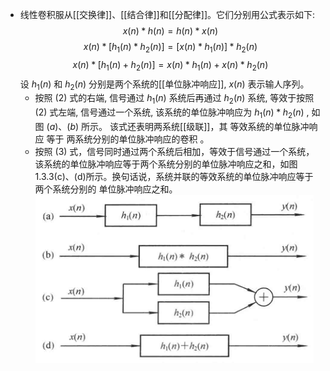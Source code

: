 - 线性卷积服从[[交换律]]、[[结合律]]和[[分配律]]。它们分别用公式表示如下:
  $$x(n) * h(n)=h(n) * x(n) \tag{1}$$
  $$x(n) *\left[h_{1}(n) * h_{2}(n)\right]=\left[x(n) * h_{1}(n)\right] * h_{2}(n)\tag{2}$$
  $$x(n) *\left[h_{1}(n)+h_{2}(n)\right]=x(n) * h_{1}(n)+x(n) * h_{2}(n)\tag{3}$$
  设  $h_{1}(n)$  和  $h_{2}(n)$  分别是两个系统的[[单位脉冲响应]],  $x(n)$  表示输人序列。
	- 按照 $(2)$ 式的右端, 信号通过  $h_{1}(n)$  系统后再通过  $h_{2}(n)$  系统, 等效于按照 $(2)$ 式左端, 信号通过一个系统, 该系统的单位脉冲响应为  $h_{1}(n) * h_{2}(n)$ , 如图 $(a)$、$(b)$ 所示。
	  该式还表明两系统[[级联]]，其 等效系统的单位脉冲响应 等于 两系统分别的单位脉冲响应的卷积 。
	- 按照 $(3)$ 式，信号同时通过两个系统后相加，等效于信号通过一个系统，该系统的单位脉冲响应等于两个系统分别的单位脉冲响应之和，如图
	  1.3.3(c)、(d)所示。换句话说，系统并联的等效系统的单位脉冲响应等于两个系统分别的
	  单位脉冲响应之和。
	  ![image.png](../assets/image_1708149193894_0.png)